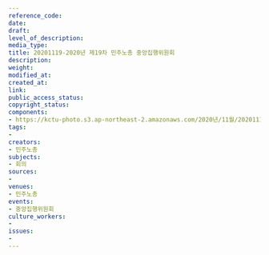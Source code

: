 ```yaml
---
reference_code: 
date: 
draft: 
level_of_description: 
media_type: 
title: 20201119-2020년 제19차 민주노총 중앙집행위원회
description: 
weight: 
modified_at: 
created_at: 
link: 
public_access_status: 
copyright_status: 
components:
- https://kctu-photo.s3.ap-northeast-2.amazonaws.com/2020년/11월/20201119-2020년+제19차+민주노총+중앙집행위원회/1280_1DX0097.jpg
tags:
- 
creators:
- 민주노총
subjects:
- 회의
sources:
- 
venues:
- 민주노총
events:
- 중앙집행위원회
culture_workers:
- 
issues:
- 
---
```

